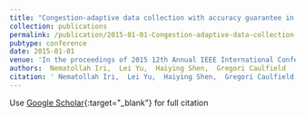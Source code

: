 ```yaml
---
title: "Congestion-adaptive data collection with accuracy guarantee in cyber-physical systems"
collection: publications
permalink: /publication/2015-01-01-Congestion-adaptive-data-collection-with-accuracy-guarantee-in-cyber-physical-systems
pubtype: conference
date: 2015-01-01
venue: 'In the proceedings of 2015 12th Annual IEEE International Conference on Sensing, Communication, and Networking (SECON)'
authors:  Nematollah Iri,  Lei Yu,  Haiying Shen,  Gregori Caulfield
citation: ' Nematollah Iri,  Lei Yu,  Haiying Shen,  Gregori Caulfield, &quot;Congestion-adaptive data collection with accuracy guarantee in cyber-physical systems.&quot; In the proceedings of 2015 12th Annual IEEE International Conference on Sensing, Communication, and Networking (SECON), 2015.'
---
```

Use [Google Scholar](https://scholar.google.com/scholar?q=Congestion+adaptive+data+collection+with+accuracy+guarantee+in+cyber+physical+systems){:target="_blank"} for full citation